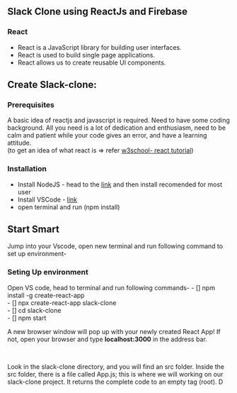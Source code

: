 <h2> Slack Clone using ReactJs and Firebase</h2>

<h3> React </h3>
<ul>
  <li> React is a JavaScript library for building user interfaces.</li>
  <li> React is used to build single page applications.</li>
  <li> React allows us to create reusable UI components.</li>
</ul>
<h2>Create Slack-clone:</h2>
<h3>Prerequisites</h3>
<p>A basic idea of reactjs and javascript is required. Need to have some coding background. All you need is a lot of dedication and enthusiasm, need to be calm and patient while your code gives an error, and have a learning attitude.<br>
(to get an idea of what react is => refer <a href="https://www.w3schools.com/react//">w3school- react tutorial</a>)</p>

<h3> Installation </h3>
<ul>
  <li>Install NodeJS - head to the <a href="https://nodejs.org/en/">link</a> and then install recomended for most user</li>
  <li>Install VSCode - <a href="https://code.visualstudio.com/download">link</a></li>
  <li> open terminal and run (npm install) </li>
</ul>


<h2>Start Smart</h2>
Jump into your Vscode, open new terminal and run following command to set up environment-<br>
<h3> Seting Up environment </h3>
Open VS code, head to terminal and run following commands-
- [] npm install -g create-react-app<br>
- [] npx create-react-app slack-clone<br>
- [] cd slack-clone<br>
- [] npm start<br>
<p>A new browser window will pop up with your newly created React App! If not, open your browser and type <b>localhost:3000</b> in the address bar.</p><br>
<p>Look in the slack-clone directory, and you will find an src folder. Inside the src folder, there is a file called App.js; this is where we will working on our slack-clone project. It returns the complete code to an empty tag (root). D</p> 


 

 


